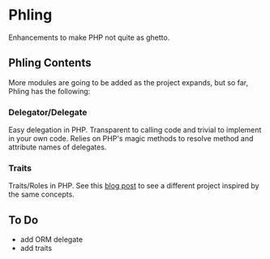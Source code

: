 # Phling

Enhancements to make PHP not quite as ghetto.


## Phling Contents

More modules are going to be added as the project expands, but so far, Phling has the following:


### Delegator/Delegate

Easy delegation in PHP. Transparent to calling code and trivial to implement in your own code. Relies on PHP's magic methods to resolve method and attribute names of delegates.


### Traits

Traits/Roles in PHP. See this [blog post](http://lucasoman.blogspot.com/2009/09/different-way-traits-in-php.html) to see a different project inspired by the same concepts.


## To Do

- add ORM delegate
- add traits
